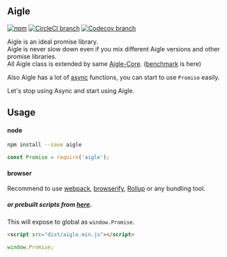 Aigle
--

[![npm](https://img.shields.io/npm/v/aigle.svg)](https://www.npmjs.com/package/aigle)
[![CircleCI branch](https://img.shields.io/circleci/project/github/suguru03/aigle/master.svg)](https://circleci.com/gh/suguru03/aigle/tree/master)
[![Codecov branch](https://img.shields.io/codecov/c/github/suguru03/aigle/master.svg)](https://codecov.io/gh/suguru03/aigle)

Aigle is an ideal promise library.  
Aigle is never slow down even if you mix different Aigle versions and other promise libraries.  
All Aigle class is extended by same [Aigle-Core](https://github.com/suguru03/aigle-core). ([benchmark](https://github.com/suguru03/aigle-benchmark) is here)  

Also Aigle has a lot of [async](https://github.com/caolan/async) functions, you can start to use `Promise` easily.  

Let's stop using Async and start using Aigle.

Usage
--

#### node
```sh
npm install --save aigle
```

```js
const Promise = require('aigle');
```

#### browser
Recommend to use [webpack](https://github.com/webpack/webpack), [browserify](https://github.com/substack/node-browserify), [Rollup](https://github.com/rollup/rollup) or any bundling tool.

##### or prebuilt scripts from [here](https://github.com/suguru03/aigle/tree/master/dist/).
This will expose to global as `window.Promise`.
```html
<script src="dist/aigle.min.js"></script>
```

```js
window.Promise;
```

